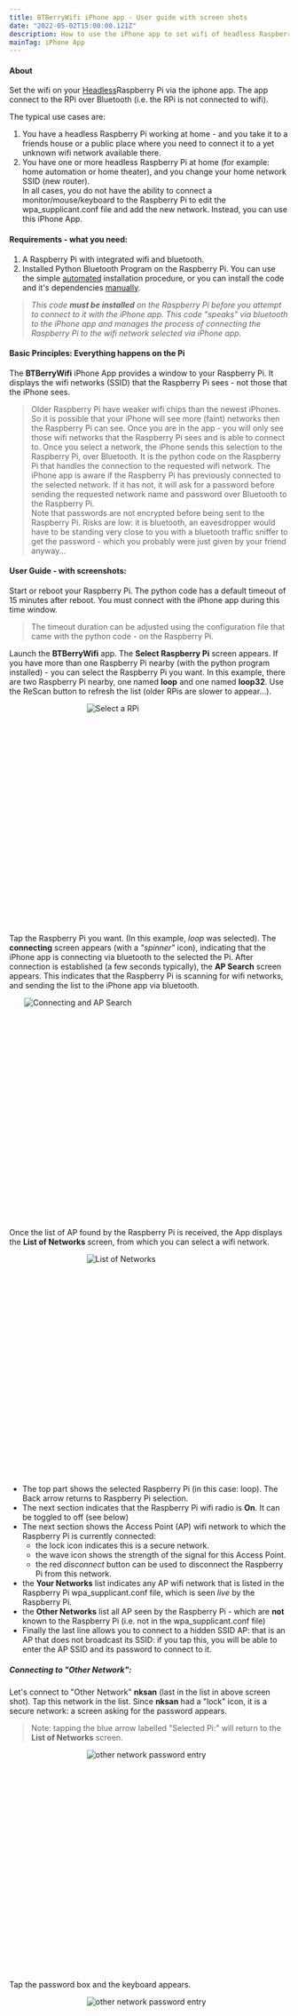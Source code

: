 ```yaml
---
title: BTBerryWifi iPhone app - User guide with screen shots
date: "2022-05-02T15:00:00.121Z"
description: How to use the iPhone app to set wifi of headless Raspberry Pi over Bluetooth.
mainTag: iPhone App
---
```


#### About  
Set the wifi on your [Headless](/Raspberry-Pi/Principles-What-is-Headless/)Raspberry Pi via the iphone app.  The app connect to the RPi over Bluetooth (i.e. the RPi is not connected to wifi).
 
The typical use cases are:
1. You have a headless Raspberry Pi working at home - and you take it to a friends house or a public place where you need to connect it to a yet unknown wifi network available there.  
2. You have one or more headless Raspberry Pi at home (for example: home automation or home theater), and you change your home network SSID (new router).  
In all cases, you do not have the ability to connect a monitor/mouse/keyboard to the Raspberry Pi to edit the wpa_supplicant.conf file and add the new network. Instead, you can use this iPhone App.

#### Requirements - what you need:
1. A Raspberry Pi with integrated wifi and bluetooth.
2. Installed Python Bluetooth Program on the Raspberry Pi.  You can use the simple [automated](/Set-wifi-via-bluetooth/Installation-RaspberryPi-automatic/) installation procedure, or you can install the code and it's dependencies [manually](/Set-wifi-via-bluetooth/Installation-RaspberryPi-manual/).
>*This code **must be installed** on the Raspberry Pi before you attempt to connect to it with the iPhone app.  This code "speaks" via bluetooth to the iPhone app and manages the process of connecting the Raspberry Pi to the wifi network selected via iPhone app.*

#### Basic Principles: Everything happens on the Pi

The **BTBerryWifi** iPhone App provides a window to your Raspberry Pi. It displays the wifi networks (SSID) that the Raspberry Pi sees - not those that the iPhone sees.
>Older Raspberry Pi have weaker wifi chips than the newest iPhones.  So it is  possible that your iPhone will see more (faint) networks then the Raspberry Pi can see. Once you are in the app - you will only see those wifi networks that the Raspberry Pi sees and is able to connect to.
Once you select a network, the iPhone sends this selection to the Raspberry Pi, over Bluetooth.  It is the python code on the Raspberry Pi that  handles the connection to the requested wifi network.
The iPhone app is aware if the Raspberry Pi has previously connected to the selected network. If it has not, it will ask for a password before sending the requested network name and password over Bluetooth to the Raspberry Pi.  
>Note that passwords are not encrypted before being sent to the Raspberry Pi. Risks are low: it is bluetooth, an eavesdropper would have to be standing very close to you with a bluetooth traffic sniffer to get the password - which you probably were just given by your friend anyway...

#### User Guide - with screenshots:

Start or reboot your Raspberry Pi.  The python code has a default timeout of 15 minutes after reboot. You must connect with the iPhone app during this time window.
>The timeout duration can be adjusted using the configuration file that came with the python code - on the Raspberry Pi.  

Launch the **BTBerryWifi** app.  The **Select Raspberry Pi** screen appears.  If you have more than one Raspberry Pi nearby (with the python program installed) - you can select the Raspberry Pi you want. In this example, there are two Raspberry Pi nearby, one named **loop** and one named **loop32**.   Use the ReScan button to refresh the list (older RPis are slower to appear...).  

<div style="width: 225px; margin-top: 1em; margin-bottom: 1em; height: 400px; margin-left: auto; margin-right: auto">

![Select a RPi](./selectpi2.png)

</div>

Tap the Raspberry Pi you want. (In this example, *loop* was selected).  The **connecting** screen appears (with a *"spinner"* icon), indicating that the iPhone app is connecting via bluetooth to the selected the  Pi.  After connection is established (a few seconds typically), the **AP Search** screen appears.  This indicates that the Raspberry Pi is scanning for wifi networks, and sending the list to the iPhone app via bluetooth.  

<div style="width: 450px;  height: 400px; margin-top: 1em; margin-bottom: 1em; margin-left: auto; margin-right: auto">

![Connecting and AP Search](./conn-ap.png)

</div>

Once the list of AP found by the Raspberry Pi is received, the App displays the **List of Networks** screen, from which you can select a wifi network.

<div style="width: 225px;  height: 400px; margin-top: 1em; margin-bottom: 1em; margin-left: auto; margin-right: auto">

![List of Networks](./otherlistnksan.png)

</div>

- The top part shows the selected Raspberry Pi (in this case: loop).  The Back arrow returns to Raspberry Pi selection.  
- The next section indicates that the Raspberry Pi wifi radio is **On**.  It can be toggled to off (see below)
- The next section shows the Access Point (AP) wifi network to which the Raspberry Pi is currently connected:
    - the lock icon indicates this is a secure network.
    - the wave icon shows the strength of the signal for this Access Point.
    - the red *disconnect* button can be used to disconnect the Raspberry Pi from this network.
- the **Your Networks** list indicates any AP wifi network that is listed in the Raspberry Pi wpa_supplicant.conf file, which is seen *live* by the Raspberry Pi.
- the **Other Networks** list all AP seen by the Raspberry Pi - which are **not** known to the Raspberry Pi (i.e. not in the wpa_supplicant.conf file)
- Finally the last line allows you to connect to a hidden SSID AP: that is an AP that does not broadcast its SSID: if you tap this, you will be able to enter the AP SSID and its password to connect to it.

##### Connecting to "Other Network":

Let's connect to "Other Network" **nksan** (last in the list in above screen shot).  Tap this network in the list.  Since **nksan** had a "lock" icon, it is a secure network: a screen asking for the password appears.
>Note: tapping the blue arrow labelled "Selected Pi:" will return to the **List of Networks** screen.

 <div style="width: 225px;  height: 400px; margin-top: 1em; margin-bottom: 1em; margin-left: auto; margin-right: auto">

![other network password entry](./othernksan.png)

</div>

Tap the password box and the keyboard appears. 

<div style="width: 225px;  height: 400px; margin-top: 1em; margin-bottom: 1em; margin-left: auto; margin-right: auto">

![other network password entry](./othernksanwKB.png)

</div>


 Enter the password and tap **connect**.  A waiting screen with "spinner" indicates that the Raspberry Pi is attempting to connect to the selected AP (nksan) with the supplied password.  It can take up to 15 seconds to connect.

 <div style="width: 225px;  height: 400px; margin-top: 1em; margin-bottom: 1em; margin-left: auto; margin-right: auto">

![connecting to AP wifi network](./nksanspinner.png)

</div>

Once connected, the **List of Networks** screen is displayed.  You can see that the **nksan** is now connected - meaning that the Raspberry Pi successfully connected to the nksan wifi network.  

<div style="width: 225px;  height: 400px; margin-top: 1em; margin-bottom: 1em; margin-left: auto; margin-right: auto">

![List of Network - nksan](./nksanconnected.png)

</div>

>Note that the previous network Bell671 is no longer connected, and is listed under **Known Networks**.

##### Connect to "Your Networks"

Let us reconnect to **Bell671** which is a known network. Simply tap on the desired network (Bell671 in this example).  A spinner will be displayed as above, and when the connection is established, the **List of Network** screen is displayed, this time with Bell671 shown as connected.

<div style="width: 225px;  height: 400px; margin-top: 1em; margin-bottom: 1em; margin-left: auto; margin-right: auto">

![List of Network - nksan](./nksaninYour.png)

</div>

>The earlier successful connection to **nksan** means that this network was added to the wpa_supplicant.conf file via the python program on the Raspberry Pi. It is therefore now shown under **Known Networks**.  

###### Other Network - secured - failed to connect:

If you have failed to connect, it is likely because the password is wrong (although there are rare cases where the network refuses connections for other reasons which cannot be addressed with this App).

For example, we have attempted to connect to ***Bell671-5G*** listed in **Other Networks**, but have entered a bogus password.  The Raspberry Pi attempted to connect and failed. The failure screen is displayed:

<div style="width: 225px;  height: 400px; margin-top: 1em; margin-bottom: 1em; margin-left: auto; margin-right: auto">

![List of Network - nksan](./bellfailed.png)

</div>

>At this point, you can re-enter the password, or tap the top-left blue arrow labelled **Selected Pi** to return to the **List of Networks** screen.


##### Connecting to a hidden SSID

Some Access Points are configured to **not** broadcast their SSID (i.e.  name).  In this case it is not found by the Raspberry Pi and is not displayed in the list of network.  However, you can still connect to it if you know the exact name of the hidden (SSID) network and the password.

Tap the last row at the bottom of the screen labelled: **Other:** Use hidden SSID.  A screen appears that allows you to enter both the name of the network (SSID) and the password.


<div style="width: 225px;  height: 400px; margin-top: 1em; margin-bottom: 1em; margin-left: auto; margin-right: auto">

![List of Network - nksan](./hiddenwkb.png)

</div>

Enter the required information and click connect.  The familiar spinner appears, and if successful, the **List of Network** screen will appear, showing the hidden SSID's name as connected.  

>Note that now that you have connected to this hidden SSID, the Raspberry Pi is aware of its presence, and if you disconnect from it, this hidden SSID's name will actually be listed under known networks - but only for the duration of this session.

###### hidden SSID - failure to connect

In this example, a fake SSID name and password was entered.  has a result, the Raspberry Pi could not connect and displayed the corresponding failure screen.

<div style="width: 225px;  height: 400px; margin-top: 1em; margin-bottom: 1em; margin-left: auto; margin-right: auto">

![List of Network - nksan](./hiddenfailed.png)

</div>

>You can re-enter correct information and connect, or tap the top-left blue arrow labelled **Selected Pi:** to return to the **List of Networks** screen

##### Connecting to an open Network

An open network is not secured, and does not need a password. These are often found in coffee shops or airports for example. They will appear in the **Other Networks** list.  They do not have a lock icon.  For example, Solar, below is an open network.

<div style="width: 225px;  height: 400px; margin-top: 1em; margin-bottom: 1em; margin-left: auto; margin-right: auto">

![List of Network - nksan](./nksaninYour.png)

</div>

To connect, tap the name of the network.  Since a password is not needed, the Raspberry Pi will attempt to connect immediately, and the connection spinner seen above will be displayed.  If the connection is successful, the familiar **List of Network** will be displayed with the selected open network connected.

###### Open network - failure to connect:

If the Raspberry Pi fails to connect the following screen will be displayed.  

<div style="width: 225px;  height: 400px; margin-top: 1em; margin-bottom: 1em; margin-left: auto; margin-right: auto">

![List of Network - nksan](./solarfailed.png)

</div>

> At this point, you do not have many options. The Raspberry Pi has failed to connect.  There is no password to re-enter.  You can only try to connect again or go back to the **List of Network**.  

##### Turning off the Raspberry Pi Wifi Radio

Using the app it is possible to turn off the wifi radio on the Raspberry Pi. This is sometimes used to save battery on the RPi.  On the **List of Network** screen, simply toggle (*slide left*) the switch labelled **Wifi Radio (On-Off)**.

When the RPi wifi radio is off, the following screen will be displayed:

<div style="width: 225px;  height: 400px; margin-top: 1em; margin-bottom: 1em; margin-left: auto; margin-right: auto">

![List of Network - nksan](./wifiradioOff.png)

</div>

>Note that although the wifi radio is off, the bluetooth radio is still functioning and the iPhone app is still connected to the Raspberry Pi.  You can turn on the wifi on the RPi by toggling the switch back to On (*slide right*).  

Upon turning the radio **on**, the **List of Networks** screen appears again.  However, the RPi is not connected to a network.  

<div style="width: 225px;  height: 400px; margin-top: 1em; margin-bottom: 1em; margin-left: auto; margin-right: auto">

![List of Network - nksan](./disconnected.png)

</div>

You must select one of the network to reconnect the Raspberry Pi to a wifi network.

##### Raspberry Pi Bluetooth failure / Python program timeout

It has been observed that sometimes the Raspberry Pi Bluetooth connection drops - which essentially disconnects the iPhone from the RPi. In this case, the following screen is displayed, as a warning.

<div style="width: 225px;  height: 400px; margin-top: 1em; margin-bottom: 1em; margin-left: auto; margin-right: auto">

![List of Network - nksan](./restart.png)

</div>

Tapping OK will re-start the scanning for Raspberry PIs - as per the entry screen above.  If the Raspberry Pi bluetooth is functioning, you will be able to connect.
>Note that if the iPhone app was left unattended for the default timeout of 15 minutes, the Raspberry Pi Python program will have shutdown, and you will not be able to reconnect to the Raspberry Pi until it is rebooted.  However, the iPhone App can remain open. Simply tap the **ReScan** button after the Raspberry Pi has booted up to reconnect.